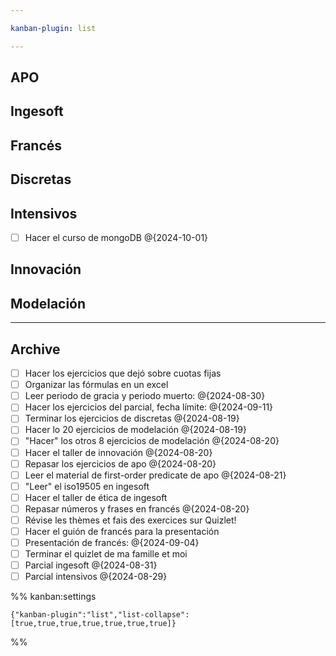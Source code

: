 ```yaml
---

kanban-plugin: list

---
```


## APO



## Ingesoft



## Francés



## Discretas



## Intensivos

- [ ] Hacer el curso de mongoDB @{2024-10-01}


## Innovación



## Modelación



***

## Archive

- [ ] Hacer los ejercicios que dejó sobre cuotas fijas
- [ ] Organizar las fórmulas en un excel
- [ ] Leer periodo de gracia y periodo muerto: @{2024-08-30}
- [ ] Hacer los ejercicios del parcial, fecha límite: @{2024-09-11}
- [ ] Terminar los ejercicios de discretas @{2024-08-19}
- [ ] Hacer lo 20 ejercicios de modelación @{2024-08-19}
- [ ] "Hacer" los otros 8 ejercicios de modelación @{2024-08-20}
- [ ] Hacer el taller de innovación @{2024-08-20}
- [ ] Repasar los ejercicios de apo @{2024-08-20}
- [ ] Leer el material de first-order predicate de apo @{2024-08-21}
- [ ] "Leer" el iso19505 en ingesoft
- [ ] Hacer el taller de ética de ingesoft
- [ ] Repasar números y frases en francés @{2024-08-20}
- [ ] Révise les thèmes et fais des exercices sur Quizlet!
- [ ] Hacer el guión de francés para la presentación
- [ ] Presentación de francés: @{2024-09-04}
- [ ] Terminar el quizlet de ma famille et moi
- [ ] Parcial ingesoft @{2024-08-31}
- [ ] Parcial intensivos @{2024-08-29}

%% kanban:settings
```
{"kanban-plugin":"list","list-collapse":[true,true,true,true,true,true,true]}
```
%%